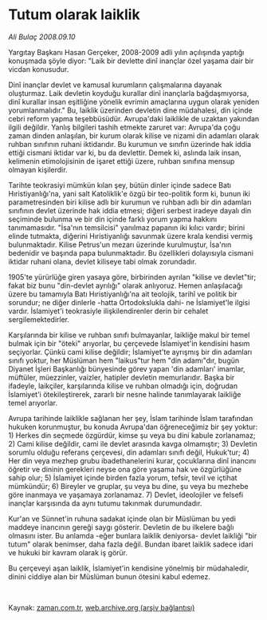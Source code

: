 # Tutum olarak laiklik

*Ali Bulaç 2008.09.10*

<tr><td class="metin" colspan="2" style="padding-top: 20px; padding-left: 5px; padding-right: 10px;">Yargıtay Başkanı Hasan Gerçeker, 2008-2009 adli yılın açılışında yaptığı konuşmada şöyle diyor: "Laik bir devlette dinî inançlar özel yaşama dair bir vicdan konusudur.</td></tr><tr><td class="metin" colspan="2" style="padding-top: 20px; padding-left: 5px; padding-right: 10px;"><p>Dinî inançlar devlet ve kamusal kurumların çalışmalarına dayanak oluşturmaz. Laik devletin koyduğu kurallar dinî inançlarla bağdaşmıyorsa, dinî kurallar insan eşitliğine yönelik evrimin amaçlarına uygun olarak yeniden yorumlanmalıdır." Bu, laiklik üzerinden devletin dine müdahalesi, din içinde cebri reform yapma teşebbüsüdür. Avrupa'daki laiklikle de uzaktan yakından ilgili değildir. Yanlış bilgileri tashih etmekte zaruret var: Avrupa'da çoğu zaman dinden anlaşılan, bir kurum olarak kilise ve nizami din adamları olarak ruhban sınıfının ruhani iktidarıdır. Bu kurumun ve sınıfın üzerinde hak iddia ettiği cismani iktidar var ki, bu da devlettir. Demek ki, aslında laik insan, kelimenin etimolojisinin de işaret ettiği üzere, ruhban sınıfına mensup olmayan kişilerdir. 
<p>Tarihte teokrasiyi mümkün kılan şey, bütün dinler içinde sadece Batı Hıristiyanlığı'na, yani salt Katoliklik'e özgü bir teo-politik form ki, bunun iki parametresinden biri kilise adlı bir kurumun ve ruhban adlı bir din adamları sınıfının devlet üzerinde hak iddia etmesi; diğeri serbest iradeye dayalı din seçiminde bulunma ve bir din içinde farklı yorum yapma hakkını tanımamasıdır. "İsa'nın temsilcisi" yanılmaz papanın iki kılıcı vardır; birini elinde tutmakta, diğerini Hıristiyanlığı savunmak üzere krala kendisi vermiş bulunmaktadır. Kilise Petrus'un mezarı üzerinde kurulmuştur, İsa'nın bedenidir ve başında papa bulunmaktadır. Bu özellikleri dolayısıyla cismani iktidar ruhani olana, devlet kiliseye tabi olmak zorundadır.
<p>1905'te yürürlüğe giren yasaya göre, birbirinden ayrılan "kilise ve devlet"tir; fakat biz bunu "din-devlet ayrılığı" olarak anlıyoruz. Hemen anlaşılacağı üzere bu tamamıyla Batı Hıristiyanlığı'na ait teolojik, tarihî ve politik bir sorundur; ne diğer dinlerle -hatta Ortodokslukla dahi- ne İslamiyet'le ilgisi vardır. İslamiyet'i teokrasiyle ilişkilendirenler derin bir cehalet sergilemektedirler.
<p>Karşılarında bir kilise ve ruhban sınıfı bulmayanlar, laikliğe makul bir temel bulmak için bir "öteki" arıyorlar, bu çerçevede İslamiyet'in kendisini hasım seçiyorlar. Çünkü cami kilise değildir; İslamiyet'te ayrışmış bir din adamları sınıfı yoktur, her Müslüman hem "laikus"tur hem "din adamı"dır, bugün Diyanet İşleri Başkanlığı bünyesinde görev yapan 'din adamları' imamlar, müftüler, müezzinler, vaizler, hatipler devletin memurlarıdır. Başka bir ifadeyle, laikçiler, karşılarında kilise ve ruhban olmadığı için, doğrudan İslamiyet'i ötekileştirerek, zararlı bir nesne halinde tanımlayarak laikliğe temel arıyorlar.
<p>Avrupa tarihinde laiklikle sağlanan her şey, İslam tarihinde İslam tarafından hukuken korunmuştur, bu konuda Avrupa'dan öğreneceğimiz bir şey yoktur: 1) Herkes din seçmede özgürdür, kimse şu veya bu dini kabule zorlanamaz; 2) Cami kilise değildir, cami ile devlet arasında kavga olmamıştır; 3) Devletin sorumlu olduğu referans çerçevesi, din adamları sınıfı değil, Hukuk'tur; 4) Her din veya mezhep grubu ibadethanelerini kurar, çocuklarına dinî inancını öğretir ve dininin gerekleri neyse ona göre yaşama hak ve özgürlüğüne sahip olur; 5) İslamiyet içinde birden fazla yorum, tefsir, tevil ve içtihat mümkündür; 6) Bireyler ve gruplar, şu veya bu dine, şu veya bu mezhebe göre inanmaya ve yaşamaya zorlanamaz. 7) Devlet, ideolojiler ve felsefi inançlar karşısında da aynı tutumu takınmak durumundadır. 
<p>Kur'an ve Sünnet'in ruhuna sadakat içinde olan bir Müslüman bu yedi maddeye inancının gereği saygı gösterir. Devletin de bu ilkelere bağlı olmasını ister. Bu anlamda -eğer bunlara laiklik deniyorsa- devlet laikliği "bir tutum" olarak benimser, daha fazla değil. Bundan ibaret laiklik sadece idari ve hukuki bir kavram olarak iş görür. 
<p>Bu çerçeveyi aşan laiklik, İslamiyet'in kendisine yönelmiş bir müdahaledir, dinini ciddiye alan bir Müslüman bunun ötesini kabul edemez.
<p><br/></p></p></p></p></p></p></p></p></td></tr>

Kaynak: [zaman.com.tr](http://zaman.com.tr/yazar.do?yazino=736320), [web.archive.org (arşiv bağlantısı)](http://web.archive.org/web/20080917102118/http://www.zaman.com.tr:80/yazar.do?yazino=736320)
